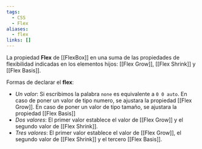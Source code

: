 ```yaml
---
tags:
  - CSS
  - Flex
aliases:
  - flex
links: []
---
```

La propiedad **Flex** de [[FlexBox]] en una suma de las propiedades de flexibilidad indicadas en los elementos hijos: [[Flex Grow]], [[Flex Shrink]] y [[Flex Basis]].

Formas de declarar el **flex**:
- *Un valor*: Si escribimos la palabra `none` es equivalente a `0 0 auto`. En caso de poner un valor de tipo numero, se ajustara la propiedad [[Flex Grow]]. En caso de poner un valor de tipo tamaño, se ajustara la propiedad [[Flex Basis]]
- *Dos valores*: El primer valor establece el valor de [[Flex Grow]] y el segundo valor de [[Flex Shrink]].
- *Tres valores*: El primer valor establece el valor de [[Flex Grow]], el segundo valor de [[Flex Shrink]] y el tercero [[Flex Basis]].
